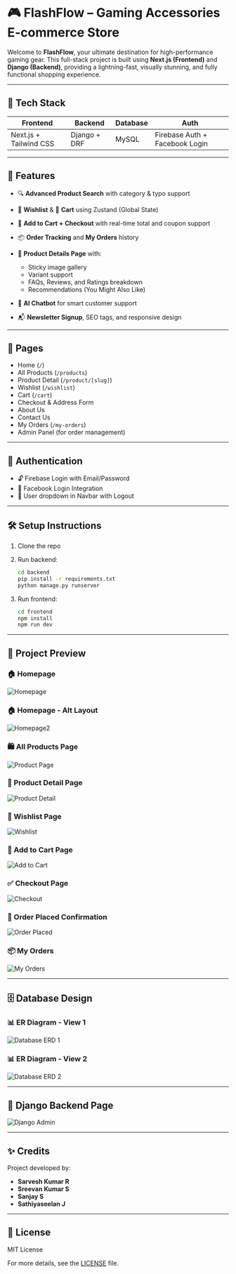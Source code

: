 # 🎮 FlashFlow – Gaming Accessories E-commerce Store

Welcome to **FlashFlow**, your ultimate destination for high-performance gaming gear. This full-stack project is built using **Next.js (Frontend)** and **Django (Backend)**, providing a lightning-fast, visually stunning, and fully functional shopping experience.

---

## 🚀 Tech Stack

| Frontend | Backend | Database | Auth |
|----------|---------|----------|------|
| Next.js + Tailwind CSS | Django + DRF | MySQL | Firebase Auth + Facebook Login |

---

## 🧩 Features

- 🔍 **Advanced Product Search** with category & typo support  
- 🧡 **Wishlist** & 🛒 **Cart** using Zustand (Global State)  
- 💸 **Add to Cart + Checkout** with real-time total and coupon support  
- 📦 **Order Tracking** and **My Orders** history  
- 🧾 **Product Details Page** with:
  - Sticky image gallery
  - Variant support
  - FAQs, Reviews, and Ratings breakdown
  - Recommendations (You Might Also Like)

- 🧠 **AI Chatbot** for smart customer support  
- 📬 **Newsletter Signup**, SEO tags, and responsive design  

---

## 👥 Pages

- Home (`/`)
- All Products (`/products`)
- Product Detail (`/product/[slug]`)
- Wishlist (`/wishlist`)
- Cart (`/cart`)
- Checkout & Address Form
- About Us
- Contact Us
- My Orders (`/my-orders`)
- Admin Panel (for order management)

---

## 🔐 Authentication

- 🔓 Firebase Login with Email/Password
- 🔵 Facebook Login Integration
- 👤 User dropdown in Navbar with Logout

---

## 🛠️ Setup Instructions

1. Clone the repo  
2. Run backend:
   ```bash
   cd backend
   pip install -r requirements.txt
   python manage.py runserver
   ```

3. Run frontend:
   ```bash
   cd frontend
   npm install
   npm run dev
   ```

---

## 📸 Project Preview

### 🏠 Homepage
![Homepage](public/images/homepage.png)

### 🏠 Homepage - Alt Layout
![Homepage2](public/images/homepage2.png)

### 🛍️ All Products Page
![Product Page](public/images/productpage.png)

### 🔎 Product Detail Page
![Product Detail](public/images/productdetailpage.png)

### 💖 Wishlist Page
![Wishlist](public/images/wishlistpage.png)

### 🛒 Add to Cart Page
![Add to Cart](public/images/addtocartpage.png)

### ✅ Checkout Page
![Checkout](public/images/checkoutpage.png)

### 🎉 Order Placed Confirmation
![Order Placed](public/images/orderplacedpge.png)

### 📦 My Orders
![My Orders](public/images/myorders.png)

---

## 🗄️ Database Design

### 📊 ER Diagram - View 1
![Database ERD 1](public/images/database1.png)

### 📊 ER Diagram - View 2
![Database ERD 2](public/images/database2.png)

---

## 🧰 Django Backend Page

![Django Admin](public/images/djangopage.png)

---

## ✨ Credits

Project developed by:
- **Sarvesh Kumar R**
- **Sreevan Kumar S**
- **Sanjay S**
- **Sathiyaseelan J**

---

## 📄 License

MIT License

For more details, see the [LICENSE](LICENSE) file.

